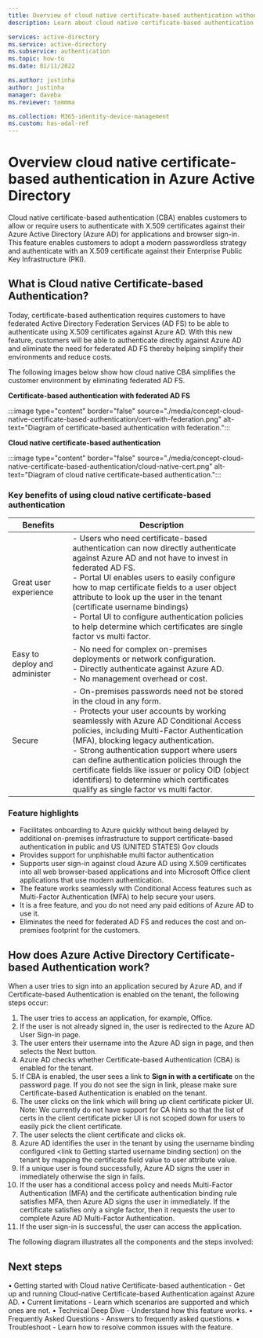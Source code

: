 ```yaml
---
title: Overview of cloud native certificate-based authentication without federation - Azure Active Directory
description: Learn about cloud native certificate-based authentication in Azure Active Directory

services: active-directory
ms.service: active-directory
ms.subservice: authentication
ms.topic: how-to
ms.date: 01/11/2022

ms.author: justinha
author: justinha
manager: daveba
ms.reviewer: tommma

ms.collection: M365-identity-device-management
ms.custom: has-adal-ref
---
```


# Overview cloud native certificate-based authentication in Azure Active Directory

Cloud native certificate-based authentication (CBA) enables customers to allow or require users to authenticate with X.509 certificates against their Azure Active Directory (Azure AD) for applications and browser sign-in. 
This feature enables customers to adopt a modern passwordless strategy and authenticate with an X.509 certificate against their Enterprise Public Key Infrastructure (PKI).


## What is Cloud native Certificate-based Authentication?

Today, certificate-based authentication requires customers to have federated Active Directory Federation Services (AD FS) to be able to authenticate using X.509 certificates against Azure AD. With this new feature, customers will be able to authenticate directly against Azure AD and eliminate the need for federated AD FS thereby helping simplify their environments and reduce costs.

The following images below show how cloud native CBA simplifies the customer environment by eliminating federated AD FS. 

**Certificate-based authentication with federated AD FS**

:::image type="content" border="false" source="./media/concept-cloud-native-certificate-based-authentication/cert-with-federation.png" alt-text="Diagram of certificate-based authentication with federation.":::

**Cloud native certificate-based authentication**

:::image type="content" border="false" source="./media/concept-cloud-native-certificate-based-authentication/cloud-native-cert.png" alt-text="Diagram of cloud native certificate-based authentication.":::


### Key benefits of using cloud native certificate-based authentication

| Benefits | Description |
|---------|---------|
| Great user experience |- Users who need certificate-based authentication can now directly authenticate against Azure AD and not have to invest in federated AD FS.<br>- Portal UI enables users to easily configure how to map certificate fields to a user object attribute to look up the user in the tenant (certificate username bindings)<br>- Portal UI to configure authentication policies to help determine which certificates are single factor vs multi factor. |
| Easy to deploy and administer |- No need for complex on-premises deployments or network configuration.<br>- Directly authenticate against Azure AD. <br>- No management overhead or cost. |
| Secure |- On-premises passwords need not be stored in the cloud in any form.<br>- Protects your user accounts by working seamlessly with Azure AD Conditional Access policies, including Multi-Factor Authentication (MFA), blocking legacy authentication.<br>- Strong authentication support where users can define authentication policies through the certificate fields like issuer or policy OID (object identifiers) to determine which certificates qualify as single factor vs multi factor. |

### Feature highlights

- Facilitates onboarding to Azure quickly without being delayed by additional on-premises infrastructure to support certificate-based authentication in public and US (UNITED STATES) Gov clouds 
- Provides support for unphishable multi factor authentication
- Supports user sign-in against cloud Azure AD using X.509 certificates into all web browser-based applications and into Microsoft Office client applications that use modern authentication.
- The feature works seamlessly with Conditional Access features such as Multi-Factor Authentication (MFA) to help secure your users.
- It is a free feature, and you do not need any paid editions of Azure AD to use it.
- Eliminates the need for federated AD FS and reduces the cost and on-premises footprint for the customers.

## How does Azure Active Directory Certificate-based Authentication work?

When a user tries to sign into an application secured by Azure AD, and if Certificate-based Authentication is enabled on the tenant, the following steps occur:

1. The user tries to access an application, for example, Office.
1. If the user is not already signed in, the user is redirected to the Azure AD User Sign-in page.
1. The user enters their username into the Azure AD sign in page, and then selects the Next button.
1. Azure AD checks whether Certificate-based Authentication (CBA) is enabled for the tenant.
1. If CBA is enabled, the user sees a link to **Sign in with a certificate** on the password page. If you do not see the sign in link, please make sure Certificate-based Authentication is enabled on the tenant. <Link to faq section>
1. The user clicks on the link which will bring up client certificate picker UI. 
Note: We currently do not have support for CA hints so that the list of certs in the 	 client 	certificate picker UI is not scoped down for users to easily pick the client	certificate.
1. The user selects the client certificate and clicks ok.
1. Azure AD identifies the user in the tenant by using the username binding configured <link to Getting started username binding section) on the tenant by mapping the certificate field value to user attribute value.
1. If a unique user is found successfully, Azure AD signs the user in immediately otherwise the sign in fails.
1. If the user has a conditional access policy and needs Multi-Factor Authentication (MFA) and the certificate authentication binding rule <Link to Getting started Authentication binding section> satisfies MFA, then Azure AD signs the user in immediately. If the certificate satisfies only a single factor, then it requests the user to complete Azure AD Multi-Factor Authentication.
1. If the user sign-in is successful, the user can access the application.

The following diagram illustrates all the components and the steps involved:
<!---Link to a diagram like the one in Azure AD Connect: Pass-through Authentication - How it works | Microsoft Docs--->


## Next steps

•	Getting started with Cloud native Certificate-based authentication - Get up and running Cloud-native Certificate-based Authentication against Azure AD.
•	Current limitations - Learn which scenarios are supported and which ones are not.
•	Technical Deep Dive - Understand how this feature works.
•	Frequently Asked Questions - Answers to frequently asked questions.
•	Troubleshoot - Learn how to resolve common issues with the feature.


